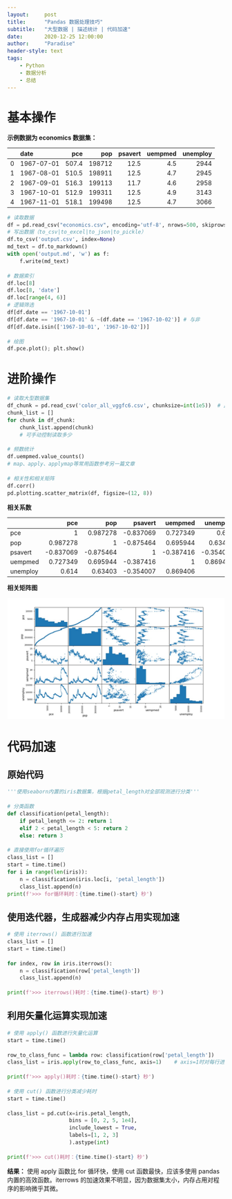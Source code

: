 ```yaml
---
layout:     post
title:      "Pandas 数据处理技巧"
subtitle:   "大型数据 | 描述统计 | 代码加速"
date:       2020-12-25 12:00:00
author:     "Paradise"
header-style: text
tags:
    - Python
    - 数据分析
    - 总结
---
```


# 基本操作

**示例数据为 economics 数据集：**

|    | date       |   pce |    pop |   psavert |   uempmed |   unemploy |
|---:|:-----------|------:|-------:|----------:|----------:|-----------:|
|  0 | 1967-07-01 | 507.4 | 198712 |      12.5 |       4.5 |       2944 |
|  1 | 1967-08-01 | 510.5 | 198911 |      12.5 |       4.7 |       2945 |
|  2 | 1967-09-01 | 516.3 | 199113 |      11.7 |       4.6 |       2958 |
|  3 | 1967-10-01 | 512.9 | 199311 |      12.5 |       4.9 |       3143 |
|  4 | 1967-11-01 | 518.1 | 199498 |      12.5 |       4.7 |       3066 |

```python
# 读取数据
df = pd.read_csv("economics.csv", encoding='utf-8', nrows=500, skiprows=[1,2,3])
# 写出数据（to_csv|to_excel|to_json|to_pickle）
df.to_csv('output.csv', index=None)
md_text = df.to_markdown()
with open('output.md', 'w') as f:
    f.write(md_text)

# 数据索引
df.loc[8]
df.loc[8, 'date']
df.loc[range(4, 6)]
# 逻辑筛选
df[df.date == '1967-10-01']
df[df.date == '1967-10-01' & ~(df.date == '1967-10-02')] # 与非
df[df.date.isin(['1967-10-01', '1967-10-02'])]

# 绘图
df.pce.plot(); plt.show()
```

# 进阶操作

```python
# 读取大型数据集
df_chunk = pd.read_csv('color_all_vggfc6.csv', chunksize=int(1e5))  # 此处只是定义了一个可迭代的 chunk 对象，还没有读入内存
chunk_list = []
for chunk in df_chunk:
    chunk_list.append(chunk)
    # 可手动控制读取多少

# 频数统计
df.uempmed.value_counts()
# map、apply、applymap等常用函数参考另一篇文章

# 相关性和相关矩阵
df.corr()
pd.plotting.scatter_matrix(df, figsize=(12, 8))
```

**相关系数**

|          |       pce |       pop |   psavert |   uempmed |   unemploy |
|:---------|----------:|----------:|----------:|----------:|-----------:|
| pce      |  1        |  0.987278 | -0.837069 |  0.727349 |   0.614    |
| pop      |  0.987278 |  1        | -0.875464 |  0.695944 |   0.63403  |
| psavert  | -0.837069 | -0.875464 |  1        | -0.387416 |  -0.354007 |
| uempmed  |  0.727349 |  0.695944 | -0.387416 |  1        |   0.869406 |
| unemploy |  0.614    |  0.63403  | -0.354007 |  0.869406 |   1        |

**相关矩阵图**

![scatter__matrix](/post-assets/20201225/scatter_matrix.jpg)


# 代码加速

## 原始代码

```python
'''使用seaborn内置的iris数据集，根据petal_length对全部观测进行分类'''

# 分类函数
def classification(petal_length):
    if petal_length <= 2: return 1
    elif 2 < petal_length < 5: return 2
    else: return 3

# 直接使用for循环遍历
class_list = []
start = time.time()
for i in range(len(iris)):
    n = classification(iris.loc[i, 'petal_length'])
    class_list.append(n)
print(f'>>> for循环耗时：{time.time()-start} 秒')
```

## 使用迭代器，生成器减少内存占用实现加速

```python
# 使用 iterrows() 函数进行加速
class_list = []
start = time.time()

for index, row in iris.iterrows():
    n = classification(row['petal_length'])
    class_list.append(n)

print(f'>>> iterrows()耗时：{time.time()-start} 秒')
```

## 利用矢量化运算实现加速

```python
# 使用 apply() 函数进行矢量化运算
start = time.time()

row_to_class_func = lambda row: classification(row['petal_length'])
class_list = iris.apply(row_to_class_func, axis=1)    # axis=1时对每行进行apply

print(f'>>> apply()耗时：{time.time()-start} 秒')

# 使用 cut() 函数进行分类减少耗时
start = time.time()

class_list = pd.cut(x=iris.petal_length, 
                    bins = [0, 2, 5, 1e4],
                    include_lowest = True,
                    labels=[1, 2, 3]
                    ).astype(int)

print(f'>>> cut()耗时：{time.time()-start} 秒')
```

**结果：** 使用 apply 函数比 for 循环快，使用 cut 函数最快，应该多使用 pandas 内置的高效函数。iterrows 的加速效果不明显，因为数据集太小，内存占用对程序的影响微乎其微。